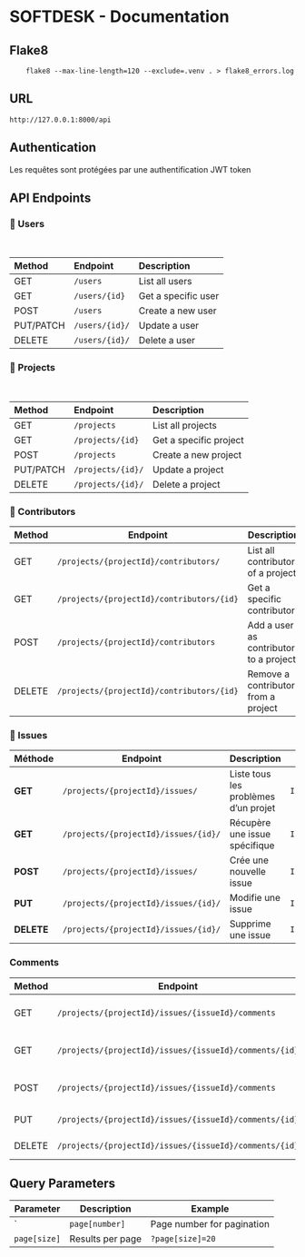 # SOFTDESK - Documentation

## Flake8

```
    flake8 --max-line-length=120 --exclude=.venv . > flake8_errors.log
```

## URL
```
http://127.0.0.1:8000/api
```

## Authentication
Les requêtes sont protégées par une authentification JWT token

## API Endpoints

### 👤 Users

<br>

| Method    | Endpoint           | Description         |
|:----------|:-------------------|:---------------------|
| GET       | `/users`           | List all users      |
| GET       | `/users/{id}`      | Get a specific user |
| POST      | `/users`           | Create a new user   |
| PUT/PATCH | `/users/{id}/`     | Update a user       |
| DELETE    | `/users/{id}/`     | Delete a user       |

### 📁 Projects

<br>

| Method    | Endpoint           | Description            |
|:----------|:-------------------|:------------------------|
| GET       | `/projects`        | List all projects      |
| GET       | `/projects/{id}`   | Get a specific project |
| POST      | `/projects`        | Create a new project   |
| PUT/PATCH | `/projects/{id}/`  | Update a project       |
| DELETE    | `/projects/{id}/`  | Delete a project       |


### 👥 Contributors

| Method | Endpoint                                  | Description                              | Accès           |
|--------|-------------------------------------------|------------------------------------------|------------------|
| GET    | `/projects/{projectId}/contributors/`     | List all contributors of a project       | `IsProjectContributor` |
| GET    | `/projects/{projectId}/contributors/{id}` | Get a specific contributor               | `IsProjectContributor` |
| POST   | `/projects/{projectId}/contributors`      | Add a user as contributor to a project   | `IsAuthor`       |
| DELETE | `/projects/{projectId}/contributors/{id}` | Remove a contributor from a project      | `IsAuthor`       |


### 🔧 Issues

| Méthode | Endpoint | Description | Accès |
|--------|----------|-------------|-------|
| **GET** | `/projects/{projectId}/issues/` | Liste tous les problèmes d’un projet | `IsProjectContributor` |
| **GET** | `/projects/{projectId}/issues/{id}/` | Récupère une issue spécifique | `IsProjectContributor`|
| **POST** | `/projects/{projectId}/issues/` | Crée une nouvelle issue | `IsProjectContributor` |
| **PUT** | `/projects/{projectId}/issues/{id}/` | Modifie une issue | `IsAuthor` |
| **DELETE** | `/projects/{projectId}/issues/{id}/` | Supprime une issue | `IsAuthor`  |



### Comments

| Method | Endpoint | Description |
|--------|----------|-------------|
| GET | `/projects/{projectId}/issues/{issueId}/comments` | List all comments of an issue |
| GET | `/projects/{projectId}/issues/{issueId}/comments/{id}` | Get a specific comment |
| POST | `/projects/{projectId}/issues/{issueId}/comments` | Create a new comment |
| PUT | `/projects/{projectId}/issues/{issueId}/comments/{id}` | Update a comment |
| DELETE | `/projects/{projectId}/issues/{issueId}/comments/{id}` | Delete a comment |


## Query Parameters

| Parameter | Description | Example |
|-----------|-------------|---------|
` | `page[number]` | Page number for pagination | `?page[number]=2` |
| `page[size]` | Results per page | `?page[size]=20` |

